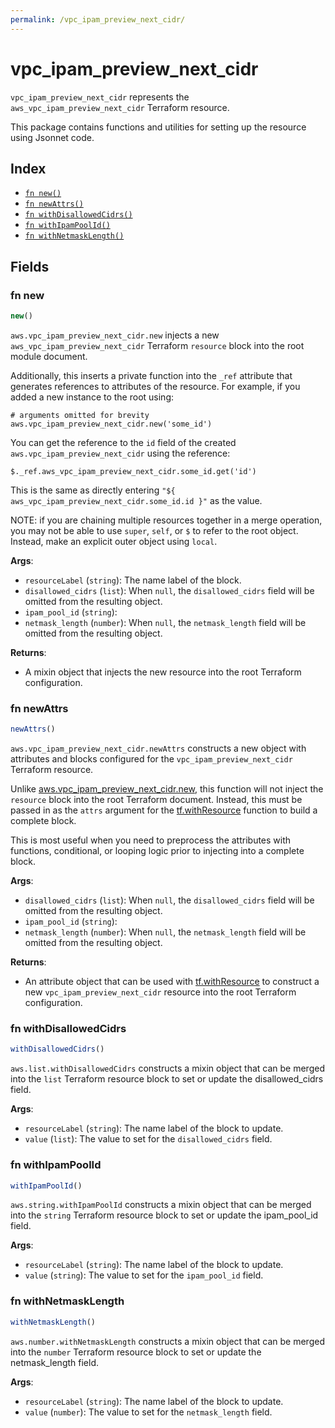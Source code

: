 ```yaml
---
permalink: /vpc_ipam_preview_next_cidr/
---
```


# vpc_ipam_preview_next_cidr

`vpc_ipam_preview_next_cidr` represents the `aws_vpc_ipam_preview_next_cidr` Terraform resource.



This package contains functions and utilities for setting up the resource using Jsonnet code.


## Index

* [`fn new()`](#fn-new)
* [`fn newAttrs()`](#fn-newattrs)
* [`fn withDisallowedCidrs()`](#fn-withdisallowedcidrs)
* [`fn withIpamPoolId()`](#fn-withipampoolid)
* [`fn withNetmaskLength()`](#fn-withnetmasklength)

## Fields

### fn new

```ts
new()
```


`aws.vpc_ipam_preview_next_cidr.new` injects a new `aws_vpc_ipam_preview_next_cidr` Terraform `resource`
block into the root module document.

Additionally, this inserts a private function into the `_ref` attribute that generates references to attributes of the
resource. For example, if you added a new instance to the root using:

    # arguments omitted for brevity
    aws.vpc_ipam_preview_next_cidr.new('some_id')

You can get the reference to the `id` field of the created `aws.vpc_ipam_preview_next_cidr` using the reference:

    $._ref.aws_vpc_ipam_preview_next_cidr.some_id.get('id')

This is the same as directly entering `"${ aws_vpc_ipam_preview_next_cidr.some_id.id }"` as the value.

NOTE: if you are chaining multiple resources together in a merge operation, you may not be able to use `super`, `self`,
or `$` to refer to the root object. Instead, make an explicit outer object using `local`.

**Args**:
  - `resourceLabel` (`string`): The name label of the block.
  - `disallowed_cidrs` (`list`):  When `null`, the `disallowed_cidrs` field will be omitted from the resulting object.
  - `ipam_pool_id` (`string`): 
  - `netmask_length` (`number`):  When `null`, the `netmask_length` field will be omitted from the resulting object.

**Returns**:
- A mixin object that injects the new resource into the root Terraform configuration.


### fn newAttrs

```ts
newAttrs()
```


`aws.vpc_ipam_preview_next_cidr.newAttrs` constructs a new object with attributes and blocks configured for the `vpc_ipam_preview_next_cidr`
Terraform resource.

Unlike [aws.vpc_ipam_preview_next_cidr.new](#fn-vpc_ipam_preview_next_cidrnew), this function will not inject the `resource`
block into the root Terraform document. Instead, this must be passed in as the `attrs` argument for the
[tf.withResource](https://github.com/tf-libsonnet/core/tree/main/docs#fn-withresource) function to build a complete block.

This is most useful when you need to preprocess the attributes with functions, conditional, or looping logic prior to
injecting into a complete block.

**Args**:
  - `disallowed_cidrs` (`list`):  When `null`, the `disallowed_cidrs` field will be omitted from the resulting object.
  - `ipam_pool_id` (`string`): 
  - `netmask_length` (`number`):  When `null`, the `netmask_length` field will be omitted from the resulting object.

**Returns**:
  - An attribute object that can be used with [tf.withResource](https://github.com/tf-libsonnet/core/tree/main/docs#fn-withresource) to construct a new `vpc_ipam_preview_next_cidr` resource into the root Terraform configuration.


### fn withDisallowedCidrs

```ts
withDisallowedCidrs()
```

`aws.list.withDisallowedCidrs` constructs a mixin object that can be merged into the `list`
Terraform resource block to set or update the disallowed_cidrs field.



**Args**:
  - `resourceLabel` (`string`): The name label of the block to update.
  - `value` (`list`): The value to set for the `disallowed_cidrs` field.


### fn withIpamPoolId

```ts
withIpamPoolId()
```

`aws.string.withIpamPoolId` constructs a mixin object that can be merged into the `string`
Terraform resource block to set or update the ipam_pool_id field.



**Args**:
  - `resourceLabel` (`string`): The name label of the block to update.
  - `value` (`string`): The value to set for the `ipam_pool_id` field.


### fn withNetmaskLength

```ts
withNetmaskLength()
```

`aws.number.withNetmaskLength` constructs a mixin object that can be merged into the `number`
Terraform resource block to set or update the netmask_length field.



**Args**:
  - `resourceLabel` (`string`): The name label of the block to update.
  - `value` (`number`): The value to set for the `netmask_length` field.
